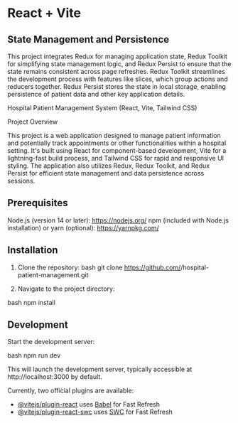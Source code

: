 # React + Vite

## State Management and Persistence

This project integrates Redux for managing application state, Redux Toolkit for simplifying state management logic, and Redux Persist to ensure that the state remains consistent across page refreshes. Redux Toolkit streamlines the development process with features like slices, which group actions and reducers together. Redux Persist stores the state in local storage, enabling persistence of patient data and other key application details.

Hospital Patient Management System (React, Vite, Tailwind CSS)

Project Overview

This project is a web application designed to manage patient information and potentially track appointments or other functionalities within a hospital setting. It's built using React for component-based development, Vite for a lightning-fast build process, and Tailwind CSS for rapid and responsive UI styling. The application also utilizes Redux, Redux Toolkit, and Redux Persist for efficient state management and data persistence across sessions.


## Prerequisites

Node.js (version 14 or later): https://nodejs.org/
npm (included with Node.js installation) or yarn (optional): https://yarnpkg.com/
## Installation

1. Clone the repository:
bash
git clone https://github.com/<your-username>/hospital-patient-management.git

2. Navigate to the project directory:

bash
npm install

## Development

Start the development server:

bash
npm run dev


This will launch the development server, typically accessible at http://localhost:3000 by default.




Currently, two official plugins are available:

- [@vitejs/plugin-react](https://github.com/vitejs/vite-plugin-react/blob/main/packages/plugin-react/README.md) uses [Babel](https://babeljs.io/) for Fast Refresh
- [@vitejs/plugin-react-swc](https://github.com/vitejs/vite-plugin-react-swc) uses [SWC](https://swc.rs/) for Fast Refresh

